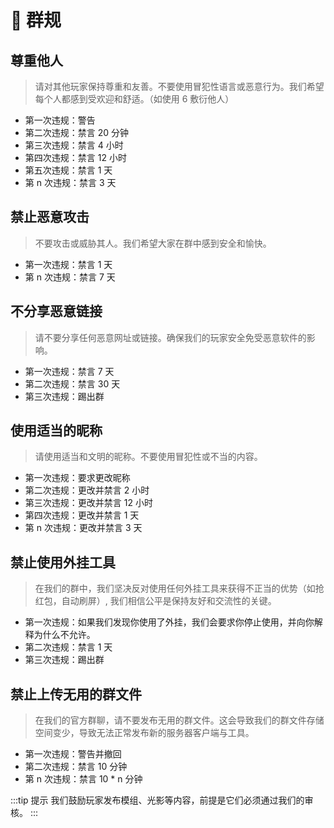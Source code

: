 # 📡 群规

## 尊重他人

> 请对其他玩家保持尊重和友善。不要使用冒犯性语言或恶意行为。我们希望每个人都感到受欢迎和舒适。（如使用 6 敷衍他人）

* 第一次违规：警告
* 第二次违规：禁言 20 分钟
* 第三次违规：禁言 4 小时
* 第四次违规：禁言 12 小时
* 第五次违规：禁言 1 天
* 第 n 次违规：禁言 3 天

## 禁止恶意攻击

> 不要攻击或威胁其人。我们希望大家在群中感到安全和愉快。

* 第一次违规：禁言 1 天
* 第 n 次违规：禁言 7 天

## 不分享恶意链接

> 请不要分享任何恶意网址或链接。确保我们的玩家安全免受恶意软件的影响。

* 第一次违规：禁言 7 天
* 第二次违规：禁言 30 天
* 第三次违规：踢出群

## 使用适当的昵称

> 请使用适当和文明的昵称。不要使用冒犯性或不当的内容。

* 第一次违规：要求更改昵称
* 第二次违规：更改并禁言 2 小时
* 第三次违规：更改并禁言 12 小时
* 第四次违规：更改并禁言 1 天
* 第 n 次违规：更改并禁言 3 天

## 禁止使用外挂工具

> 在我们的群中，我们坚决反对使用任何外挂工具来获得不正当的优势（如抢红包，自动刷屏）, 我们相信公平是保持友好和交流性的关键。

* 第一次违规：如果我们发现你使用了外挂，我们会要求你停止使用，并向你解释为什么不允许。
* 第二次违规：禁言 1 天
* 第三次违规：踢出群

## 禁止上传无用的群文件

> 在我们的官方群聊，请不要发布无用的群文件。这会导致我们的群文件存储空间变少，导致无法正常发布新的服务器客户端与工具。

* 第一次违规：警告并撤回
* 第二次违规：禁言 10 分钟
* 第 n 次违规：禁言 10 \* n 分钟

:::tip 提示
我们鼓励玩家发布模组、光影等内容，前提是它们必须通过我们的审核。
:::
